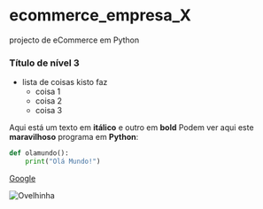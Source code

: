 # ecommerce_empresa_X
projecto de eCommerce em Python

### Título de nível 3

- lista de coisas kisto faz
   -   coisa 1
   -   coisa 2
   -   coisa 3

Aqui está um texto em __itálico__ e outro em **bold** 
Podem ver aqui este __maravilhoso__ programa em **Python**:

```python
def olamundo():
    print("Olá Mundo!")
```

[Google](http://www.google.com)

![Ovelhinha](https://www.rd.com/wp-content/uploads/2016/04/01-animals-changed-history-sheep.jpg)
